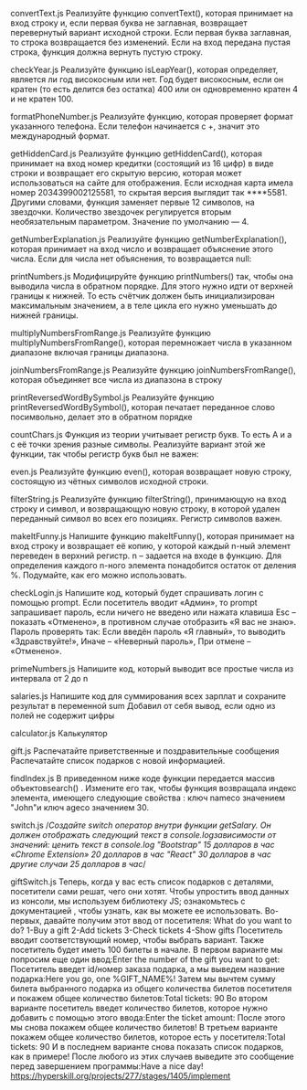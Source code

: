 convertText.js 
Реализуйте функцию convertText(), которая принимает на вход строку и, если первая буква не заглавная, возвращает перевернутый вариант исходной строки. Если первая буква заглавная, то строка возвращается без изменений. Если на вход передана пустая строка, функция должна вернуть пустую строку.

checkYear.js 
Реализуйте функцию isLeapYear(), которая определяет, является ли год високосным или нет. Год будет високосным, если он кратен (то есть делится без остатка) 400 или он одновременно кратен 4 и не кратен 100.

formatPhoneNumber.js 
Реализуйте функцию, которая проверяет формат указанного телефона. Если телефон начинается с +, значит это международный формат.

getHiddenCard.js 
Реализуйте функцию getHiddenCard(), которая принимает на вход номер кредитки (состоящий из 16 цифр) в виде строки и возвращает его скрытую версию, 
которая может использоваться на сайте для отображения. Если исходная карта имела номер 2034399002125581, то скрытая версия выглядит так ****5581. 
Другими словами, функция заменяет первые 12 символов, на звездочки. Количество звездочек регулируется вторым необязательным параметром. Значение по умолчанию — 4.

getNumberExplanation.js
Реализуйте функцию getNumberExplanation(), которая принимает на вход число и возвращает объяснение этого числа. Если для числа нет объяснения, то возвращается null:

printNumbers.js
Модифицируйте функцию printNumbers() так, чтобы она выводила числа в обратном порядке. Для этого нужно идти от верхней границы к нижней. 
То есть счётчик должен быть инициализирован максимальным значением, а в теле цикла его нужно уменьшать до нижней границы.

multiplyNumbersFromRange.js
Реализуйте функцию multiplyNumbersFromRange(), которая перемножает числа в указанном диапазоне включая границы диапазона.

joinNumbersFromRange.js
Реализуйте функцию joinNumbersFromRange(), которая объединяет все числа из диапазона в строку

printReversedWordBySymbol.js
Реализуйте функцию printReversedWordBySymbol(), которая печатает переданное слово посимвольно, делает это в обратном порядке

countChars.js
Функция из теории учитывает регистр букв. То есть A и a с её точки зрения разные символы. Реализуйте вариант этой же функции, так чтобы регистр букв был не важен:

even.js
Реализуйте функцию even(), которая возвращает новую строку, состоящую из чётных символов исходной строки.

filterString.js
Реализуйте функцию filterString(), принимающую на вход строку и символ, и возвращающую новую строку, в которой удален переданный символ во всех его позициях. Регистр символов важен.

makeItFunny.js
Напишите функцию makeItFunny(), которая принимает на вход строку и возвращает её копию, у которой каждый n-ный элемент переведен в верхний регистр. n – задается на входе в функцию.
Для определения каждого n-ного элемента понадобится остаток от деления %. Подумайте, как его можно использовать.

checkLogin.js
Напишите код, который будет спрашивать логин с помощью prompt.
Если посетитель вводит «Админ», то prompt запрашивает пароль, если ничего не введено или нажата клавиша Esc – показать «Отменено», в противном случае отобразить «Я вас не знаю».
Пароль проверять так:
Если введён пароль «Я главный», то выводить «Здравствуйте!»,
Иначе – «Неверный пароль»,
При отмене – «Отменено».

primeNumbers.js
Напишите код, который выводит все простые числа из интервала от 2 до n

salaries.js
Напишите код для суммирования всех зарплат и сохраните результат в переменной sum
Добавил от себя вывод, если одно из полей не содержит цифры

calculator.js
Калькулятор

gift.js
Распечатайте приветственные и поздравительные сообщения
Распечатайте список подарков с новой информацией.

findIndex.js
В приведенном ниже коде функции передается массив объектовsearch() . 
Измените его так, чтобы функция возвращала индекс элемента, имеющего следующие свойства : 
ключ nameсо значением "John"и ключ ageсо значением 30.

switch.js
/*Cоздайте switch оператор внутри функции getSalary. Он должен отображать следующий текст в console.logзависимости от значений:
ценить	текст в console.log
"Bootstrap" 15 долларов в час
«Chrome Extension» 20 долларов в час
"React" 30 долларов в час
другие случаи 25 долларов в час*/

giftSwitch.js
Теперь, когда у вас есть список подарков с деталями, посетители сами решат, чего они хотят.
Чтобы упростить ввод данных из консоли, мы используем библиотеку JS; ознакомьтесь с документацией , чтобы узнать, как вы можете ее использовать.
Во-первых, давайте получим этот ввод от посетителя:
What do you want to do?
1-Buy a gift 2-Add tickets 3-Check tickets 4-Show gifts
Посетитель вводит соответствующий номер, чтобы выбрать вариант. Также посетитель будет иметь 100 билеты в начале.
В первом варианте мы попросим еще один ввод:Enter the number of the gift you want to get:
Посетитель введет id/номер заказа подарка, а мы выведем название подарка:Here you go, one %GIFT_NAME%!
Затем мы вычтем сумму билета выбранного подарка из общего количества билетов посетителя и покажем общее количество билетов:Total tickets: 90
Во втором варианте посетитель введет количество билетов, которое нужно добавить с помощью этого ввода:Enter the ticket amount:
После этого мы снова покажем общее количество билетов!
В третьем варианте покажем общее количество билетов, которое есть у посетителя:Total tickets: 90
И в последнем варианте снова показать список подарков, как в примере!
После любого из этих случаев выведите это сообщение перед завершением программы:Have a nice day!
https://hyperskill.org/projects/277/stages/1405/implement

